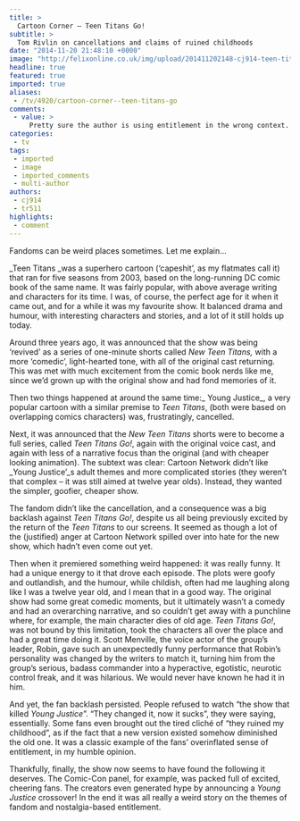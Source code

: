 ```yaml
---
title: >
  Cartoon Corner – Teen Titans Go!
subtitle: >
  Tom Rivlin on cancellations and claims of ruined childhoods
date: "2014-11-20 21:48:10 +0000"
image: "http://felixonline.co.uk/img/upload/201411202148-cj914-teen-titans-cmyk.jpg"
headline: true
featured: true
imported: true
aliases:
 - /tv/4920/cartoon-corner--teen-titans-go
comments:
 - value: >
     Pretty sure the author is using entitlement in the wrong context. I think he means "false sense of entitlement. " <br>Regardless, pandering to Young Justice fans means the boycott of teen titans go! seems to be working. Kudos to the fans.,He used it correctly. They believe that it is their god given right for them to get what they want. It's not working, it's just a way to get them to shut up and stop whining.,Teen Titans Go still sucks .,cheap fitflop <br>fitflop shoes singapore http://fitflopsalesingapore2.blogspot.com/,fitflops clearance sale <br>fitflop in australia http://australiafitflops.blogspot.com/,birkenstocks sydney <br>birkenstock buy online http://birkenstocksaleaustralia.blogspot.com/,louboutin bianca canada <br>christian louboutin sale http://canadachristianlouboutin.blogspot.com/,Ng0SRZ http://www.FyLitCl7Pf7kjQdDUOLQOuaxTXbj5iNG.com,Thanks, this site is extremely practical <br>fifa 17 http://rsd-series.com/community/forum/user/1915-skillnba2k17,No, it doesn't, you bastard! ????
categories:
 - tv
tags:
 - imported
 - image
 - imported_comments
 - multi-author
authors:
 - cj914
 - tr511
highlights:
 - comment
---
```


Fandoms can be weird places sometimes. Let me explain...

_Teen Titans _was a superhero cartoon (‘capeshit’, as my flatmates call it) that ran for five seasons from 2003, based on the long-running DC comic book of the same name. It was fairly popular, with above average writing and characters for its time. I was, of course, the perfect age for it when it came out, and for a while it was my favourite show. It balanced drama and humour, with interesting characters and stories, and a lot of it still holds up today.

Around three years ago, it was announced that the show was being ‘revived’ as a series of one-minute shorts called _New Teen Titans,_ with a more ‘comedic’, light-hearted tone, with all of the original cast returning. This was met with much excitement from the comic book nerds like me, since we’d grown up with the original show and had fond memories of it.

Then two things happened at around the same time:_ Young Justice_, a very popular cartoon with a similar premise to _Teen Titans_, (both were based on overlapping comics characters) was, frustratingly, cancelled.

Next, it was announced that the _New Teen Titans_ shorts were to become a full series, called _Teen Titans Go!_, again with the original voice cast, and again with less of a narrative focus than the original (and with cheaper looking animation). The subtext was clear: Cartoon Network didn’t like _Young Justice’_s adult themes and more complicated stories (they weren’t that complex – it was still aimed at twelve year olds). Instead, they wanted the simpler, goofier, cheaper show.

The fandom didn’t like the cancellation, and a consequence was a big backlash against _Teen Titans Go!_, despite us all being previously excited by the return of the _Teen Titans_ to our screens. It seemed as though a lot of the (justified) anger at Cartoon Network spilled over into hate for the new show, which hadn’t even come out yet.

Then when it premiered something weird happened: it was really funny. It had a unique energy to it that drove each episode. The plots were goofy and outlandish, and the humour, while childish, often had me laughing along like I was a twelve year old, and I mean that in a good way. The original show had some great comedic moments, but it ultimately wasn’t a comedy and had an overarching narrative, and so couldn’t get away with a punchline where, for example, the main character dies of old age. _Teen Titans Go!_, was not bound by this limitation, took the characters all over the place and had a great time doing it. Scott Menville, the voice actor of the group’s leader, Robin, gave such an unexpectedly funny performance that Robin’s personality was changed by the writers to match it, turning him from the group’s serious, badass commander into a hyperactive, egotistic, neurotic control freak, and it was hilarious. We would never have known he had it in him.

And yet, the fan backlash persisted. People refused to watch “the show that killed _Young Justice_”. “They changed it, now it sucks”, they were saying, essentially. Some fans even brought out the tired cliché of “they ruined my childhood”, as if the fact that a new version existed somehow diminished the old one. It was a classic example of the fans’ overinflated sense of entitlement, in my humble opinion.

Thankfully, finally, the show now seems to have found the following it deserves. The Comic-Con panel, for example, was packed full of excited, cheering fans. The creators even generated hype by announcing a _Young Justice_ crossover! In the end it was all really a weird story on the themes of fandom and nostalgia-based entitlement.
